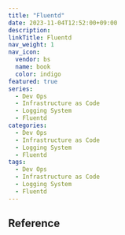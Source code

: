 ```yaml
---
title: "Fluentd"
date: 2023-11-04T12:52:00+09:00
description:
linkTitle: Fluentd
nav_weight: 1
nav_icon:
  vendor: bs
  name: book
  color: indigo
featured: true
series:
  - Dev Ops
  - Infrastructure as Code
  - Logging System
  - Fluentd
categories:
  - Dev Ops
  - Infrastructure as Code
  - Logging System
  - Fluentd
tags:
  - Dev Ops
  - Infrastructure as Code
  - Logging System
  - Fluentd
---
```


## Reference
